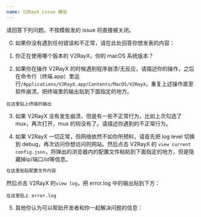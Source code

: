 ```yaml
---
name: V2RayX issue 模版
---
```


请回答下列问题。不按模板发的 issue 将直接被关闭。

0) 如果你没有遇到任何错误和不正常，请在此处回答你想发表的内容：

1) 你正在使用哪个版本的 V2RayX，你的 macOS 系统版本？

2) 如果你在操作 V2RayX 的时候遇到程序崩溃/无反应，请描述你的操作，之后在命令行（终端.app）里运行`/Applications/V2RayX.app/Contents/MacOS/V2RayX`，重复上述操作直至软件崩溃，把终端里的输出贴到下面指定的地方。

```
在这里贴上终端的输出
```

3) 如果 V2RayX 没有发生崩溃，但是有一些不正常行为，比如上次勾选了 mux，再次打开，mux 的钩没有了。请描述你遇到的不正常行为。

4) 如果 V2RayX 一切正常，但网络依然不如你所预料，请首先把 log level 切换到 debug，再次访问你想访问的网站。然后点击 V2RayX 的 `view current config.json`，将弹出的浏览器内的配置文件粘贴到下面指定的地方，但是隐藏掉ip/端口/id等信息。

```javascript
在这里粘贴配置文件内容
```

然后点击 V2RayX 的`view log`，把 error.log 中的输出贴到下方：

```
在这里贴上 error.log
```

5) 其他你认为可以帮助开发者和你一起解决问题的信息：
